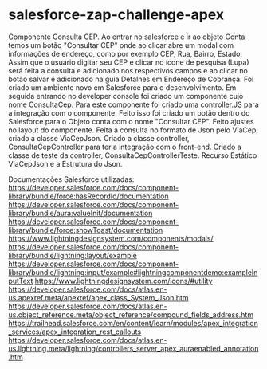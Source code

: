 # salesforce-zap-challenge-apex
Componente Consulta CEP.
Ao entrar no salesforce e ir ao objeto Conta temos um botão "Consultar CEP" onde ao clicar abre um modal com informações de endereço,
como por exemplo CEP, Rua, Bairro, Estado. Assim que o usuário digitar seu CEP e clicar no ícone de pesquisa (Lupa) será 
feita a consulta e adicionado nos respectivos campos e ao clicar no botão salvar é adicionado na guia Detalhes
em Endereço de Cobrança.
Foi criado um ambiente novo em Salesforce para o desenvolvimento.
Em seguida entrando no developer console foi criado um componente cujo nome ConsultaCep.
Para este componente foi criado uma controller.JS para a integração com o componente.
Feito isso foi criado um botão dentro do Salesforce para o Objeto conta com o nome "Consultar CEP".
Feito ajustes no layout do componente.
Feita a consulta no formato de Json pelo ViaCep, criado a classe ViaCepJson.
Criado a classe controller, ConsultaCepController para ter a integração com o front-end.
Criado a classe de teste da controller, ConsultaCepControllerTeste.
Recurso Estático ViaCepJson e a Estrutura do Json.

Documentações Salesforce utilizadas:
https://developer.salesforce.com/docs/component-library/bundle/force:hasRecordId/documentation
https://developer.salesforce.com/docs/component-library/bundle/aura:valueInit/documentation
https://developer.salesforce.com/docs/component-library/bundle/force:showToast/documentation
https://www.lightningdesignsystem.com/components/modals/
https://developer.salesforce.com/docs/component-library/bundle/lightning:layout/example
https://developer.salesforce.com/docs/component-library/bundle/lightning:input/example#lightningcomponentdemo:exampleInputText
https://www.lightningdesignsystem.com/icons/#utility
https://developer.salesforce.com/docs/atlas.en-us.apexref.meta/apexref/apex_class_System_Json.htm
https://developer.salesforce.com/docs/atlas.en-us.object_reference.meta/object_reference/compound_fields_address.htm
https://trailhead.salesforce.com/en/content/learn/modules/apex_integration_services/apex_integration_rest_callouts
https://developer.salesforce.com/docs/atlas.en-us.lightning.meta/lightning/controllers_server_apex_auraenabled_annotation.htm






